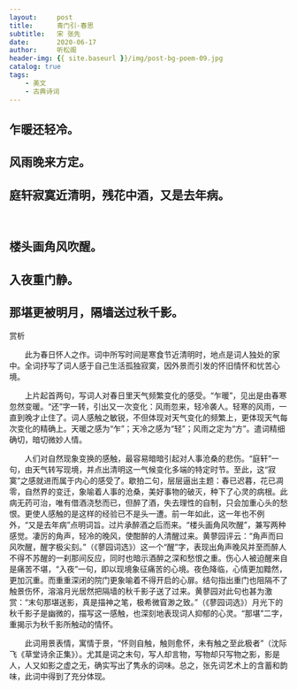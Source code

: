 ```yaml
---
layout:     post
title:      青门引·春思
subtitle:   宋 张先
date:       2020-06-17
author:     听松阁
header-img: {{ site.baseurl }}/img/post-bg-poem-09.jpg
catalog: true
tags:
    - 美文
    - 古典诗词
---
```


## 乍暖还轻冷。
## 风雨晚来方定。
## 庭轩寂寞近清明，残花中酒，又是去年病。 
&nbsp;
## 楼头画角风吹醒。
## 入夜重门静。
## 那堪更被明月，隔墙送过秋千影。



赏析

　　此为春日怀人之作。词中所写时间是寒食节近清明时，地点是词人独处的家中。全词抒写了词人感于自己生活孤独寂寞，因外景而引发的怀旧情怀和忧苦心境。

　　上片起首两句，写词人对春日里天气频繁变化的感受。“乍暖”，见出是由春寒忽然变暖。“还”字一转，引出又一次变化：风雨忽来，轻冷袭人。轻寒的风雨，一直到晚才止住了。词人感触之敏锐，不但体现对天气变化的频繁上，更体现天气每次变化的精确上。天暖之感为“乍”；天冷之感为“轻”；风雨之定为“方”。遣词精细确切，暗切微妙人情。

　　人们对自然现象变换的感触，最容易暗暗引起对人事沧桑的悲伤。“庭轩”一句，由天气转写现境，并点出清明这一气候变化多端的特定时节。至此，这“寂寞”之感就进而属于内心的感受了。歇拍二句，层层逼出主题：春已迟暮，花已凋零，自然界的变迁，象喻着人事的沧桑，美好事物的破灭，种下了心灵的病根。此病无药可治，唯有借酒浇愁而已，但醉了酒，失去理性的自制，只会加重心头的愁恨。更使人感触的是这样的经验已不是头一遭。前一年如此，这一年也不例外，“又是去年病”点明词旨。过片承醉酒之后而来。“楼头画角风吹醒”，兼写两种感觉。凄厉的角声，轻冷的晚风，使酣醉的人清醒过来。黄蓼园评云：“角声而曰风吹醒，醒字极尖刻。”（《蓼园词选》）这一个“醒”字，表现出角声晚风并至而醉人不得不苏醒的一刹那间反应，同时也暗示酒醉之深和愁恨之重。伤心人被迫醒来自是痛苦不堪，“入夜”一句，即以现境象征痛苦的心境。夜色降临，心情更加黯然，更加沉重。而重重深闭的院门更象喻着不得开启的心扉。结句指出重门也阻隔不了触景伤怀，溶溶月光居然把隔墙的秋千影子送了过来。黄蓼园对此句也甚为激赏：“末句那堪送影，真是描神之笔，极希微窅渺之致。”（《蓼园词选》）月光下的秋千影子是幽微的，描写这一感触，也深刻地表现词人抑郁的心灵。“那堪”二字，重揭示为秋千影所触动的情怀。

　　此词用景表情，寓情于景，“怀则自触，触则愈怀，未有触之至此极者”（沈际飞《草堂诗余正集》）。尤其是词之末句，写人却言物，写物却只写物之影，影是人，人又如影之虚之无，确实写出了隽永的词味。总之，张先词艺术上的含蓄和韵味，此词中得到了充分体现。
  
  
  
